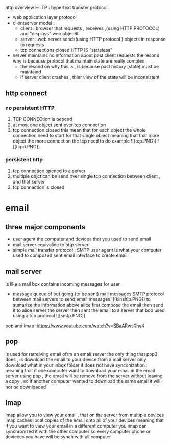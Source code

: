 
http overview 
 HTTP : hypertext transfer protocol 
- web application layer protocol 
- clientserver model : 
	- client : browser that requests , receives ,(using HTTP PROTOCOL)  and "displays" web objec6t 
	- server : web server sends(using HTTP protocol ) objects in response to requests 
	- tcp connections closed 
 HTTP IS "stateless"
 - server maintains no information about past client requests the resond why is because protocol that maintain state are really complex 
	 - the resond on why this is , is because past history (state) must be maintaind 
	 - if server client crashes , thier view of the state will be inconsistent 
## http connect 
### no persistent HTTP 
1. TCP CONNECtion is oepend 
2. at most one object sent over tcp connection 
3. tcp connection closed 
this mean that for each object the whole connection need to start for that single object meaning that that more object the more connection the tcp need to do 
example 
![[tcp.PNG]]
![[tcpd.PNG]]



### persistent http 
1. tcp connection opened to a server 
2.  multiple objct can be send over single tcp connection between client , and that server 
3. tcp connection is closed 



# email 
## three major components 
- user agent the computer and devices that you used to send email 
- mail server equivaline to http server 
- simple mail transfer protocol : SMTP 
user agent is what your computer used to composed sent email interface to create email 
## mail server 
is like a mail box contains incoming messages for user 
- message queue of out going (to be sent) mail messages 
SMTP  protocol between mail servers to send email messages 
![[kinship.PNG]]
to sumarize the information above alice first compose the email then send it to alice server the server then sent the email to a server that bob used using a tcp protocol 
![[smtp.PNG]]

pop and imap :https://www.youtube.com/watch?v=SBaARws0hy4
## pop
is used for retreiving email ofrm an email server 
the only thing that pop3 does , is download the email to your device from a mail server 
only download what in your inbox folder 
it does not have synconization :
meaning that if one computer want to download your email in the email server using pop , the email will be remove from the server without leaving a copy , so if another computer wanted to download the same email it will not be downloaded 
## Imap 
imap allow you to view your email , that on the server from multiple devices 
imap caches local copies of the email onto all of your devices meaning that if you want to view your email in a different computer you imap can synchronized it with the other computer 
so every computer phone or devieces you have will be synch with all computer 

